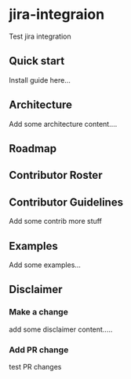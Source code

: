 # jira-integraion
Test jira integration

## Quick start
Install guide here...

## Architecture
Add some architecture content....

## Roadmap

## Contributor Roster

## Contributor Guidelines
Add some contrib more stuff

## Examples
Add some examples...

## Disclaimer

### Make a change   
add some disclaimer content.....

### Add PR change
test PR changes